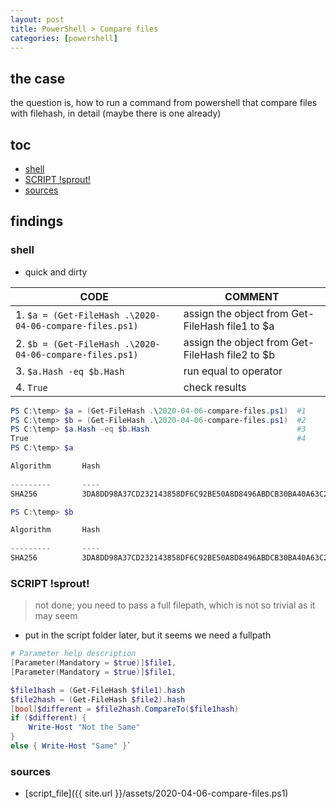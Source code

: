 ```yaml
---
layout: post
title: PowerShell > Compare files
categories: [powershell]
---
```

## the case	
the question is, how to run a command from powershell that compare files with filehash, in detail (maybe there is one already)

## toc
<!-- TOC -->

- [shell](#shell)
- [SCRIPT !sprout!](#script-sprout)
- [sources](#sources)

<!-- /TOC -->

## findings
### shell
* quick and dirty

CODE                                                    | COMMENT
--------------------------------------------------------|------------------------------------------------
1. `$a = (Get-FileHash .\2020-04-06-compare-files.ps1)` | assign the object from Get-FileHash file1 to $a
2. `$b = (Get-FileHash .\2020-04-06-compare-files.ps1)` | assign the object from Get-FileHash file2 to $b
3. `$a.Hash -eq $b.Hash`                                | run equal to operator
4. `True`                                               | check results

```powershell
PS C:\temp> $a = (Get-FileHash .\2020-04-06-compare-files.ps1)  #1
PS C:\temp> $b = (Get-FileHash .\2020-04-06-compare-files.ps1)  #2
PS C:\temp> $a.Hash -eq $b.Hash                                 #3
True                                                            #4
PS C:\temp> $a

Algorithm       Hash                                                                   Pa
                                                                                       th
---------       ----                                                                   --
SHA256          3DA8DD98A37CD232143858DF6C92BE50A8D8496ABDCB30BA40A63C242781C615       C…

PS C:\temp> $b

Algorithm       Hash                                                                   Pa
                                                                                       th
---------       ----                                                                   --
SHA256          3DA8DD98A37CD232143858DF6C92BE50A8D8496ABDCB30BA40A63C242781C615       C…
```

### SCRIPT !sprout!
> not done; you need to pass a full filepath, which is not so trivial as it may seem
* put in the script folder later, but it seems we need a fullpath

```powershell
# Parameter help description
[Parameter(Mandatory = $true)]$file1,
[Parameter(Mandatory = $true)]$file1,

$file1hash = (Get-FileHash $file1).hash
$file2hash = (Get-FileHash $file2).hash
[bool]$different = $file2hash.CompareTo($file1hash)
if ($different) {
    Write-Host "Not the Same"
}
else { Write-Host "Same" }`
``` 

### sources
* [script_file]({{ site.url }}/assets/2020-04-06-compare-files.ps1)
